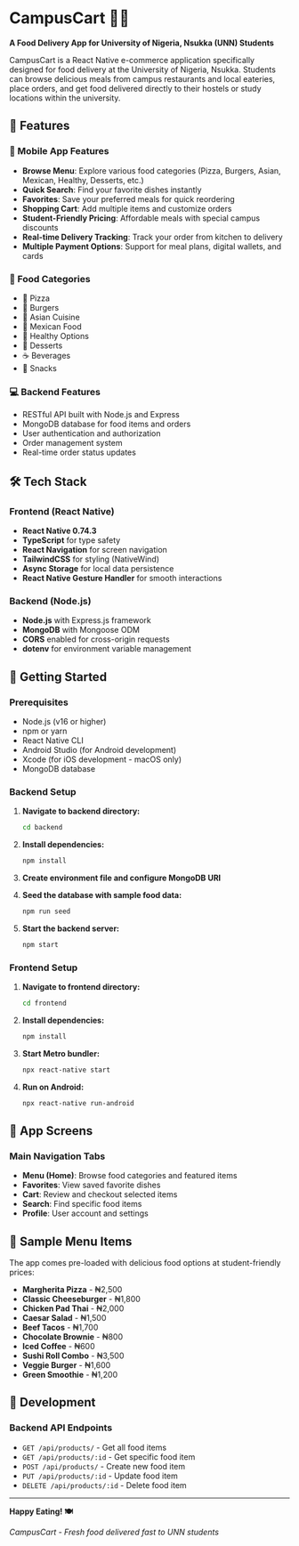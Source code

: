 # CampusCart 🍕📱

**A Food Delivery App for University of Nigeria, Nsukka (UNN) Students**

CampusCart is a React Native e-commerce application specifically designed for food delivery at the University of Nigeria, Nsukka. Students can browse delicious meals from campus restaurants and local eateries, place orders, and get food delivered directly to their hostels or study locations within the university.

## 🚀 Features

### 📱 Mobile App Features
- **Browse Menu**: Explore various food categories (Pizza, Burgers, Asian, Mexican, Healthy, Desserts, etc.)
- **Quick Search**: Find your favorite dishes instantly
- **Favorites**: Save your preferred meals for quick reordering
- **Shopping Cart**: Add multiple items and customize orders
- **Student-Friendly Pricing**: Affordable meals with special campus discounts
- **Real-time Delivery Tracking**: Track your order from kitchen to delivery
- **Multiple Payment Options**: Support for meal plans, digital wallets, and cards

### 🍜 Food Categories
- 🍕 Pizza
- 🍔 Burgers  
- 🍜 Asian Cuisine
- 🌮 Mexican Food
- 🥗 Healthy Options
- 🍰 Desserts
- ☕ Beverages
- 🍿 Snacks

### 💻 Backend Features
- RESTful API built with Node.js and Express
- MongoDB database for food items and orders
- User authentication and authorization
- Order management system
- Real-time order status updates

## 🛠️ Tech Stack

### Frontend (React Native)
- **React Native 0.74.3**
- **TypeScript** for type safety
- **React Navigation** for screen navigation
- **TailwindCSS** for styling (NativeWind)
- **Async Storage** for local data persistence
- **React Native Gesture Handler** for smooth interactions

### Backend (Node.js)
- **Node.js** with Express.js framework
- **MongoDB** with Mongoose ODM
- **CORS** enabled for cross-origin requests
- **dotenv** for environment variable management

## 🚀 Getting Started

### Prerequisites
- Node.js (v16 or higher)
- npm or yarn
- React Native CLI
- Android Studio (for Android development)
- Xcode (for iOS development - macOS only)
- MongoDB database

### Backend Setup

1. **Navigate to backend directory:**
   ```bash
   cd backend
   ```

2. **Install dependencies:**
   ```bash
   npm install
   ```

3. **Create environment file and configure MongoDB URI**

4. **Seed the database with sample food data:**
   ```bash
   npm run seed
   ```

5. **Start the backend server:**
   ```bash
   npm start
   ```

### Frontend Setup

1. **Navigate to frontend directory:**
   ```bash
   cd frontend
   ```

2. **Install dependencies:**
   ```bash
   npm install
   ```

3. **Start Metro bundler:**
   ```bash
   npx react-native start
   ```

4. **Run on Android:**
   ```bash
   npx react-native run-android
   ```

## 📱 App Screens

### Main Navigation Tabs
- **Menu (Home)**: Browse food categories and featured items
- **Favorites**: View saved favorite dishes
- **Cart**: Review and checkout selected items
- **Search**: Find specific food items
- **Profile**: User account and settings

## 🍔 Sample Menu Items

The app comes pre-loaded with delicious food options at student-friendly prices:

- **Margherita Pizza** - ₦2,500
- **Classic Cheeseburger** - ₦1,800  
- **Chicken Pad Thai** - ₦2,000
- **Caesar Salad** - ₦1,500
- **Beef Tacos** - ₦1,700
- **Chocolate Brownie** - ₦800
- **Iced Coffee** - ₦600
- **Sushi Roll Combo** - ₦3,500
- **Veggie Burger** - ₦1,600
- **Green Smoothie** - ₦1,200

## 🔧 Development

### Backend API Endpoints
- `GET /api/products/` - Get all food items
- `GET /api/products/:id` - Get specific food item
- `POST /api/products/` - Create new food item
- `PUT /api/products/:id` - Update food item
- `DELETE /api/products/:id` - Delete food item

---

**Happy Eating! 🍽️**

*CampusCart - Fresh food delivered fast to UNN students*
